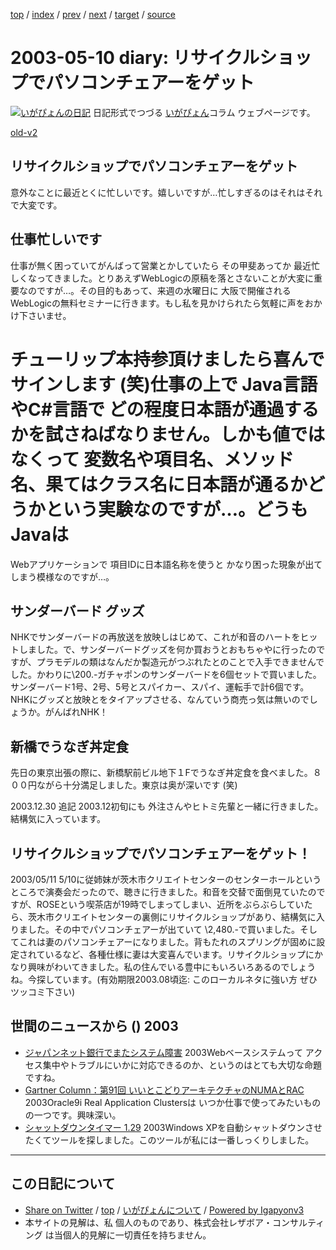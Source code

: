 [top](../index.html) 
 / [index](index.html) 
 / [prev](ig030506.html) 
 / [next](ig030515.html) 
 / [target](https://www.igapyon.jp/igapyon/diary/2003/ig030510.html) 
 / [source](https://github.com/igapyon/diary/blob/master/2003/ig030510.src.md) 

2003-05-10 diary: リサイクルショップでパソコンチェアーをゲット
=====================================================================================================
[![いがぴょんの日記](https://www.igapyon.jp/igapyon/diary/images/iga200306s.jpg "いがぴょん")](https://www.igapyon.jp/igapyon/diary/memo/memoigapyon.html) 日記形式でつづる [いがぴょん](https://www.igapyon.jp/igapyon/diary/memo/memoigapyon.html)コラム ウェブページです。

[old-v2](ig030510-orig.html)

## リサイクルショップでパソコンチェアーをゲット

意外なことに最近とくに忙しいです。嬉しいですが…忙しすぎるのはそれはそれで大変です。


## 仕事忙しいです

仕事が無く困っていてがんばって営業とかしていたら その甲斐あってか 最近忙しくなってきました。とりあえずWebLogicの原稿を落とさないことが大変に重要なのですが…。その目的もあって、来週の水曜日に 大阪で開催されるWebLogicの無料セミナーに行きます。もし私を見かけられたら気軽に声をおかけ下さいませ。
# チューリップ本持参頂けましたら喜んでサインします (笑)仕事の上で Java言語やC#言語で どの程度日本語が通過するかを試さねばなりません。しかも値ではなくって 変数名や項目名、メソッド名、果てはクラス名に日本語が通るかどうかという実験なのですが…。どうもJavaは
Webアプリケーションで 項目IDに日本語名称を使うと かなり困った現象が出てしまう模様なのですが…。

## サンダーバード グッズ

NHKでサンダーバードの再放送を放映しはじめて、これが和音のハートをヒットしました。で、サンダーバードグッズを何か買おうとおもちゃやに行ったのですが、プラモデルの類はなんだか製造元がつぶれたとのことで入手できませんでした。かわりに\200.-ガチャポンのサンダーバードを6個セットで買いました。サンダーバード1号、2号、5号とスパイカー、スパイ、運転手で計6個です。
NHKにグッズと放映とをタイアップさせる、なんていう商売っ気は無いのでしょうか。がんばれNHK！

## 新橋でうなぎ丼定食

先日の東京出張の際に、新橋駅前ビル地下１Fでうなぎ丼定食を食べました。８００円ながら十分満足しました。東京は奥が深いです (笑)

2003.12.30 追記 2003.12初旬にも 外注さんやヒトミ先輩と一緒に行きました。結構気に入っています。

## リサイクルショップでパソコンチェアーをゲット！

2003/05/11 5/10に従姉妹が茨木市クリエイトセンターのセンターホールというところで演奏会だったので、聴きに行きました。和音を交替で面倒見ていたのですが、ROSEという喫茶店が19時でしまってしまい、近所をぶらぶらしていたら、茨木市クリエイトセンターの裏側にリサイクルショップがあり、結構気に入りました。その中でパソコンチェアーが出ていて \2,480.-で買いました。そしてこれは妻のパソコンチェアーになりました。背もたれのスプリングが固めに設定されているなど、各種仕様に妻は大変喜んでいます。リサイクルショップにかなり興味がわいてきました。私の住んでいる豊中にもいろいろあるのでしょうね。今探しています。(有効期限2003.08頃迄: このローカルネタに強い方 ぜひツッコミ下さい)

## 世間のニュースから () 2003

* [ジャパンネット銀行でまたシステム障害](http://japan.cnet.com/news/ebiz/story/0,2000047658,20054209,00.htm)  2003Webベースシステムって アクセス集中やトラブルにいかに対応できるのか、というのはとても大切な命題ですね。
* [Gartner Column：第91回 いいとこどりアーキテクチャのNUMAとRAC](http://www.zdnet.co.jp/enterprise/0305/06/epn28.html)  2003Oracle9i Real Application Clustersは いつか仕事で使ってみたいものの一つです。興味深い。
* [シャットダウンタイマー 1.29](http://www.vector.co.jp/soft/win95/util/se081985.html)  2003Windows XPを自動シャットダウンさせたくてツールを探しました。このツールが私には一番しっくりしました。


----------------------------------------------------------------------------------------------------

## この日記について

* [Share on Twitter](https://twitter.com/intent/tweet?hashtags=igapyon%2Cdiary%2C%E3%81%84%E3%81%8C%E3%81%B4%E3%82%87%E3%82%93&text=%E3%83%AA%E3%82%B5%E3%82%A4%E3%82%AF%E3%83%AB%E3%82%B7%E3%83%A7%E3%83%83%E3%83%97%E3%81%A7%E3%83%91%E3%82%BD%E3%82%B3%E3%83%B3%E3%83%81%E3%82%A7%E3%82%A2%E3%83%BC%E3%82%92%E3%82%B2%E3%83%83%E3%83%88&url=https%3A%2F%2Fwww.igapyon.jp%2Figapyon%2Fdiary%2F2003%2Fig030510.html) / [top](../index.html) / [いがぴょんについて](https://www.igapyon.jp/igapyon/diary/memo/memoigapyon.html) / [Powered by Igapyonv3](https://github.com/igapyon/igapyonv3)
* 本サイトの見解は、私 個人のものであり、株式会社レザボア・コンサルティング は当個人的見解に一切責任を持ちません。 
